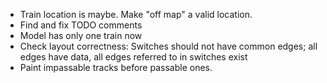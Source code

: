 * Train location is maybe. Make "off map" a valid location.
* Find and fix TODO comments
* Model has only one train now
* Check layout correctness: Switches should not have common edges; all edges have data, all edges referred to in switches exist
* Paint impassable tracks before passable ones.